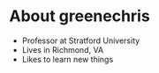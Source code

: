 # About greenechris

- Professor at Stratford University
- Lives in Richmond, VA
- Likes to learn new things
